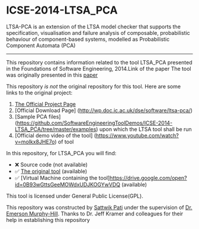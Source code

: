 # ICSE-2014-LTSA_PCA
LTSA-PCA is an extension of the LTSA model checker that supports the specification, visualisation and failure analysis of composable, probabilistic behaviour of component-based systems, modelled as Probabilistic Component Automata (PCA)

***

This repository contains information related to the tool LTSA_PCA presented in the Foundations of Software Engineering, 2014.Link of the paper The tool was originally presented in this [paper](http://www.doc.ic.ac.uk/~pr1810/publications/LTSA-PCA-ICSE2014-Demo.pdf)

This repository *is not* the original repository for this tool. Here are some links to the original project:


1. [The Official Project Page](http://wp.doc.ic.ac.uk/dse/software/ltsa-pca/)
2. [Official Download Page] (http://wp.doc.ic.ac.uk/dse/software/ltsa-pca/)
3. [Sample PCA files] (https://github.com/SoftwareEngineeringToolDemos/ICSE-2014-LTSA_PCA/tree/master/examples) upon which the LTSA tool shall be run
4. [Official demo video of the tool] (https://www.youtube.com/watch?v=moIkx8JHE7o) of tool

In this repository, for LTSA_PCA you will find:

- :x: Source code (not available)
- :white_check_mark: [The original tool](https://github.com/SoftwareEngineeringToolDemos/ICSE-2014-LTSA_PCA/blob/master/LTSA-PCA.jar) (available)
- :white_check_mark: [Virtual Machine containing the tool]https://drive.google.com/open?id=0B93wGttsGeeMOWdxUDJKOGYwVDQ (available)

This tool is licensed under General Public License(GPL).

This repository was constructed by [Sattwik Pati](https://github.com/spati2) under the supervision of [Dr. Emerson Murphy-Hill](https://github.com/CaptainEmerson). Thanks to Dr. Jeff Kramer and colleagues for their help in establishing this repository

